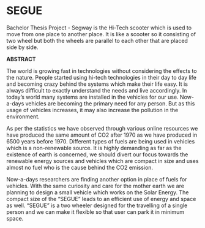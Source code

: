 # SEGUE
Bachelor Thesis Project - Segway is the Hi-Tech scooter which is used to move from one place to another place. It is like a scooter so it consisting of two wheel but both the wheels are parallel to each other that are placed side by side.

**ABSTRACT**

The world is growing fast in technologies without considering the effects to the nature. People
started using hi-tech technologies in their day to day life and becoming crazy behind the systems
which make their life easy. It is always difficult to exactly understand the needs and live
accordingly. In today’s world many systems are installed in the vehicles for our use. Now-a-days
vehicles are becoming the primary need for any person. But as this usage of vehicles increases, it
may also increase the pollution in the environment.

As per the statistics we have observed through various online resources we have produced the
same amount of CO2 after 1970 as we have produced in 6500 years before 1970. Different types
of fuels are being used in vehicles which is a non-renewable source. It is highly demanding as far
as the existence of earth is concerned, we should divert our focus towards the renewable energy
sources and vehicles which are compact in size and uses almost no fuel who is the cause behind
the CO2 emission.

Now-a-days researchers are finding another option in place of fuels for vehicles. With the same
curiosity and care for the mother earth we are planning to design a small vehicle which works on
the Solar Energy. The compact size of the “SEGUE” leads to an efficient use of energy and
space as well. “SEGUE” is a two wheeler designed for the travelling of a single person and we
can make it flexible so that user can park it in minimum space.
